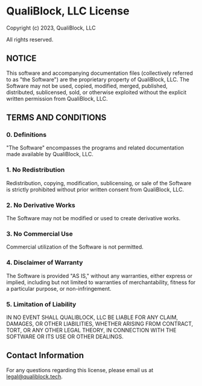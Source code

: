 # QualiBlock, LLC License

Copyright (c) 2023, QualiBlock, LLC

All rights reserved.

## NOTICE

This software and accompanying documentation files (collectively referred to as "the Software") are the proprietary property of QualiBlock, LLC. The Software may not be used, copied, modified, merged, published, distributed, sublicensed, sold, or otherwise exploited without the explicit written permission from QualiBlock, LLC.

## TERMS AND CONDITIONS

### 0. Definitions

"The Software" encompasses the programs and related documentation made available by QualiBlock, LLC.

### 1. No Redistribution

Redistribution, copying, modification, sublicensing, or sale of the Software is strictly prohibited without prior written consent from QualiBlock, LLC.

### 2. No Derivative Works

The Software may not be modified or used to create derivative works.

### 3. No Commercial Use

Commercial utilization of the Software is not permitted.

### 4. Disclaimer of Warranty

The Software is provided "AS IS," without any warranties, either express or implied, including but not limited to warranties of merchantability, fitness for a particular purpose, or non-infringement.

### 5. Limitation of Liability

IN NO EVENT SHALL QUALIBLOCK, LLC BE LIABLE FOR ANY CLAIM, DAMAGES, OR OTHER LIABILITIES, WHETHER ARISING FROM CONTRACT, TORT, OR ANY OTHER LEGAL THEORY, IN CONNECTION WITH THE SOFTWARE OR ITS USE OR OTHER DEALINGS.

## Contact Information

For any questions regarding this license, please email us at [legal@qualiblock.tech](mailto:legal@qualiblock.tech).
